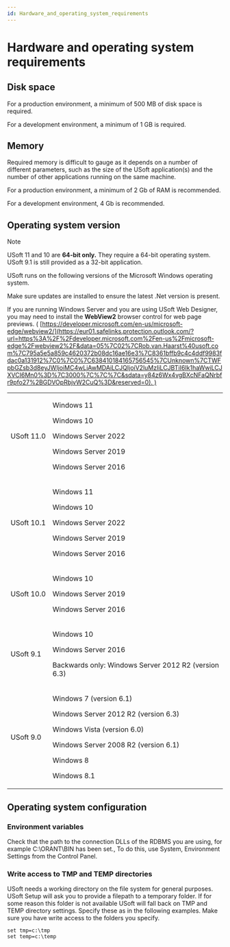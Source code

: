 ```yaml
---
id: Hardware_and_operating_system_requirements
---
```


# Hardware and operating system requirements

## Disk space

For a production environment, a minimum of 500 MB of disk space is required.

For a development environment, a minimum of 1 GB is required.

## Memory

Required memory is difficult to gauge as it depends on a number of different parameters, such as the size of the USoft application(s) and the number of other applications running on the same machine.

For a production environment, a minimum of 2 Gb of RAM is recommended.

For a development environment, 4 Gb is recommended.

## Operating system version

> [!NOTE]
> USoft 11 and 10 are **64-bit only.** They require a 64-bit operating system. USoft 9.1 is still provided as a 32-bit application.

USoft runs on the following versions of the Microsoft Windows operating system.

Make sure updates are installed to ensure the latest .Net version is present.

If you are running Windows Server and you are using USoft Web Designer, you may need to install the **WebView2** browser control for web page previews. ( [https://developer.microsoft.com/en-us/microsoft-edge/webview2/](https://eur01.safelinks.protection.outlook.com/?url=https%3A%2F%2Fdeveloper.microsoft.com%2Fen-us%2Fmicrosoft-edge%2Fwebview2%2F&data=05%7C02%7CRob.van.Haarst%40usoft.com%7C795a5e5a859c4620372b08dc16ae16e3%7C8361bffb9c4c4ddf9983fdac0a131912%7C0%7C0%7C638410184165756545%7CUnknown%7CTWFpbGZsb3d8eyJWIjoiMC4wLjAwMDAiLCJQIjoiV2luMzIiLCJBTiI6Ik1haWwiLCJXVCI6Mn0%3D%7C3000%7C%7C%7C&sdata=y84z6Wx4vgBXcNFaQNrbfr9pfo27%2BGDVOpRbjvW2CuQ%3D&reserved=0). )

|        |        |
|--------|--------|
|USoft 11.0|<p>Windows 11</p><p>Windows 10</p><p>Windows Server 2022</p><p>Windows Server 2019</p><p>Windows Server 2016</p>|
|USoft 10.1|<p>Windows 11</p><p>Windows 10</p><p>Windows Server 2022</p><p>Windows Server 2019</p><p>Windows Server 2016</p>|
|USoft 10.0|<p>Windows 10</p><p>Windows Server 2019</p><p>Windows Server 2016</p>|
|USoft 9.1|<p>Windows 10</p><p>Windows Server 2016</p><p>Backwards only: Windows Server 2012 R2 (version 6.3)</p>|
|USoft 9.0|<p>Windows 7 (version 6.1)</p><p>Windows Server 2012 R2 (version 6.3)</p><p>Windows Vista (version 6.0)</p><p>Windows Server 2008 R2 (version 6.1)</p><p>Windows 8</p><p>Windows 8.1</p>|



## Operating system configuration

### Environment variables

Check that the path to the connection DLLs of the RDBMS you are using, for example C:\\ORANT\\BIN has been set., To do this, use System, Environment Settings from the Control Panel.

### Write access to TMP and TEMP directories

USoft needs a working directory on the file system for general purposes. USoft Setup will ask you to provide a filepath to a temporary folder. If for some reason this folder is not available USoft will fall back on TMP and TEMP directory settings. Specify these as in the following examples. Make sure you have write access to the folders you specify.

```
set tmp=c:\tmp
set temp=c:\temp
```

 

 